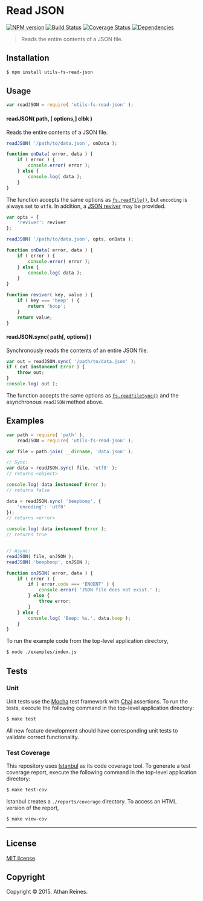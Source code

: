 Read JSON
===
[![NPM version][npm-image]][npm-url] [![Build Status][travis-image]][travis-url] [![Coverage Status][codecov-image]][codecov-url] [![Dependencies][dependencies-image]][dependencies-url]

> Reads the entire contents of a JSON file.


## Installation

``` bash
$ npm install utils-fs-read-json
```


## Usage

``` javascript
var readJSON = require( 'utils-fs-read-json' );
```

#### readJSON( path, [ options,] clbk )

Reads the entire contents of a JSON file.

``` javascript
readJSON( '/path/to/data.json', onData );

function onData( error, data ) {
	if ( error ) {
		console.error( error );
	} else {
		console.log( data );
	}
}
```

The function accepts the same options as [`fs.readFile()`](https://nodejs.org/api/fs.html#fs_fs_readfile_filename_options_callback), but `encoding` is always set to `utf8`. In addition, a [JSON reviver](https://github.com/kgryte/utils-json-parse) may be provided.

``` javascript
var opts = {
	'reviver': reviver
};

readJSON( '/path/to/data.json', opts, onData );

function onData( error, data ) {
	if ( error ) {
		console.error( error );
	} else {
		console.log( data );
	}
}

function reviver( key, value ) {
	if ( key === 'beep' ) {
		return 'boop';
	}
	return value;
}
```


#### readJSON.sync( path[, options] )

Synchronously reads the contents of an entire JSON file.

``` javascript
var out = readJSON.sync( '/path/to/data.json' );
if ( out instanceof Error ) {
	throw out;
}
console.log( out );
```

The function accepts the same options as [`fs.readFileSync()`](https://nodejs.org/api/fs.html#fs_fs_readfilesync_filename_options) and the asynchronous `readJSON` method above.



## Examples

``` javascript
var path = require( 'path' ),
	readJSON = require( 'utils-fs-read-json' );

var file = path.join( __dirname, 'data.json' );

// Sync:
var data = readJSON.sync( file, 'utf8' );
// returns <object>

console.log( data instanceof Error );
// returns false

data = readJSON.sync( 'beepboop', {
	'encoding': 'utf8'
});
// returns <error>

console.log( data instanceof Error );
// returns true


// Async:
readJSON( file, onJSON );
readJSON( 'beepboop', onJSON );

function onJSON( error, data ) {
	if ( error ) {
		if ( error.code === 'ENOENT' ) {
			console.error( 'JSON file does not exist.' );
		} else {
			throw error;
		}
	} else {
		console.log( 'Beep: %s.', data.beep );
	}
}
```

To run the example code from the top-level application directory,

``` bash
$ node ./examples/index.js
```


## Tests

### Unit

Unit tests use the [Mocha](http://mochajs.org/) test framework with [Chai](http://chaijs.com) assertions. To run the tests, execute the following command in the top-level application directory:

``` bash
$ make test
```

All new feature development should have corresponding unit tests to validate correct functionality.


### Test Coverage

This repository uses [Istanbul](https://github.com/gotwarlost/istanbul) as its code coverage tool. To generate a test coverage report, execute the following command in the top-level application directory:

``` bash
$ make test-cov
```

Istanbul creates a `./reports/coverage` directory. To access an HTML version of the report,

``` bash
$ make view-cov
```


---
## License

[MIT license](http://opensource.org/licenses/MIT).


## Copyright

Copyright &copy; 2015. Athan Reines.


[npm-image]: http://img.shields.io/npm/v/utils-fs-read-json.svg
[npm-url]: https://npmjs.org/package/utils-fs-read-json

[travis-image]: http://img.shields.io/travis/kgryte/utils-fs-read-json/master.svg
[travis-url]: https://travis-ci.org/kgryte/utils-fs-read-json

[codecov-image]: https://img.shields.io/codecov/c/github/kgryte/utils-fs-read-json/master.svg
[codecov-url]: https://codecov.io/github/kgryte/utils-fs-read-json?branch=master

[dependencies-image]: http://img.shields.io/david/kgryte/utils-fs-read-json.svg
[dependencies-url]: https://david-dm.org/kgryte/utils-fs-read-json

[dev-dependencies-image]: http://img.shields.io/david/dev/kgryte/utils-fs-read-json.svg
[dev-dependencies-url]: https://david-dm.org/dev/kgryte/utils-fs-read-json

[github-issues-image]: http://img.shields.io/github/issues/kgryte/utils-fs-read-json.svg
[github-issues-url]: https://github.com/kgryte/utils-fs-read-json/issues
